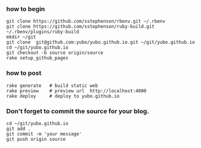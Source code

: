 ### how to begin
	git clone https://github.com/sstephenson/rbenv.git ~/.rbenv
	git clone https://github.com/sstephenson/ruby-build.git ~/.rbenv/plugins/ruby-build
	mkdir ~/git
	git clone  git@github.com:yubo/yubo.github.io.git ~/git/yubo.github.io
	cd ~/git/yubo.github.io
	git checkout -b source origin/source
	rake setup_github_pages

### how to post
	rake generate	# build static web
	rake preview    # preview url  http://localhost:4000
	rake deploy		# deploy to yubo.github.io

### Don't forget to commit the source for your blog.
	cd ~/git/yubo.github.io
	git add .
	git commit -m 'your message'
	git push origin source

